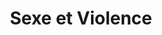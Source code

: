 ---
published: true
title: 'Sexe et Violence'
collection: ailleurs
release_date: '2015-06-15 00:00:00'
image:
    user/pages/01.Emissions/ailleurs-94/ouiedire_ailleurs-94_cover-1.png: { name: ouiedire_ailleurs-94_cover-1.png, type: image/png, size: 345528, path: user/pages/01.Emissions/ailleurs-94/ouiedire_ailleurs-94_cover-1.png }
number: '94'
slug: ailleurs-94
taxonomy:
    dj: 'Trotsky Beat'
    artist: ['Alexander Robotnick', 'Ani di Franco & Utah Phillips', 'Bullock Brothers', 'Butthole Surfers', DAF, 'David Michael Cross', 'Fad Gadget', Fidlar, 'John Carpenter', 'L''Union des Français de Bon Sens', Laibach, 'Les Spurts', 'Pelvis Pelvey', 'Plastique de Rêve feat, Radical Cheerleaders', 'Revolting Cocks', 'Sexy Sushi', Strasbourg, Suzuki, 'Trans Am', Vitalic]
playlists:
    - { title: null, tracks: [{ timecode: '00:00:00', artists: [Suzuki], title: '' }, { timecode: '00:00:20', artists: [Laibach], title: 'Opus Dei' }, { timecode: '00:05:17', artists: ['David Michael Cross'], title: 'The Elohim' }, { timecode: '00:08:25', artists: ['Fad Gadget'], title: 'Coitus Interruptus' }, { timecode: '00:12:51', artists: ['John Carpenter'], title: 'Arrival at the library' }, { timecode: '00:13:44', artists: ['Alexander Robotnick'], title: 'Cette vache de ma mère' }, { timecode: '00:16:35', artists: ['Sexy Sushi'], title: 'J''aime mon pays' }, { timecode: '00:18:51', artists: ['L''Union des Français de Bon Sens'], title: 'Le bon sens français' }, { timecode: '00:19:30', artists: ['Les Spurts'], title: 'Je suis fier de mon grand-père' }, { timecode: '00:20:58', artists: ['Pelvis Pelvey'], title: 'Boris Vian soirée disco' }, { timecode: '00:24:02', artists: [Strasbourg], title: 'Sexe et violence' }, { timecode: '00:28:22', artists: ['Bullock Brothers'], title: 'Harley David (son of a bitch)' }, { timecode: '00:32:00', artists: ['Revolting Cocks'], title: 'Da ya think I''m sexy ?' }, { timecode: '00:37:15', artists: ['Butthole Surfers'], title: 'Who was in my room last night ?' }, { timecode: '00:40:35', artists: [Fidlar], title: 'Cheap beer' }, { timecode: '00:42:45', artists: ['Trans Am'], title: Basta }, { timecode: '00:44:11', artists: ['Plastique de Rêve feat, Radical Cheerleaders'], title: Resist }, { timecode: '00:51:03', artists: [Vitalic], title: Fanfares }, { timecode: '00:55:57', artists: [DAF], title: 'Ich bin morgen wieder da' }, { timecode: '01:03:11', artists: ['Ani di Franco & Utah Phillips'], title: 'The Internationale' }] }
presentation: "De beaux uniformes, de la méditation sensuelle, des majorettes radicales, des liens familiaux, du rose, du rouge, du brun, de l'ambiance..\n\n<http://trotskybeat.blogspot.fr/>"
image_hd:
    user/pages/01.Emissions/ailleurs-94/ouiedire_ailleurs-94_cover_hd.png: { name: ouiedire_ailleurs-94_cover_hd.png, type: image/png, size: 345528, path: user/pages/01.Emissions/ailleurs-94/ouiedire_ailleurs-94_cover_hd.png }

---